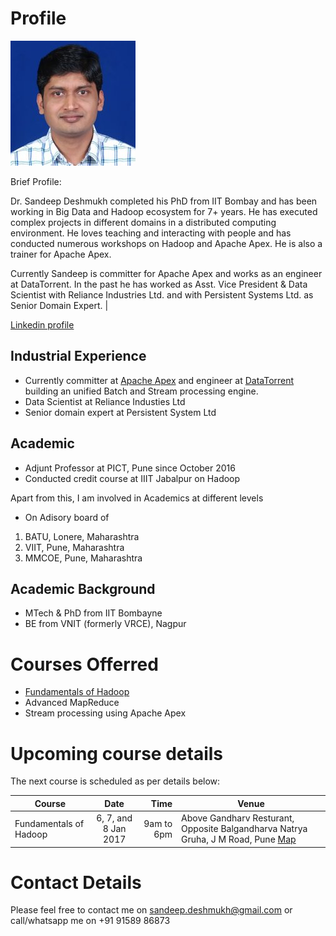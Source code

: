 # Profile
 ![Dr Sandeep Deshmukh](Sandeep_Deshmukh.jpg) 

Brief Profile:

Dr. Sandeep Deshmukh completed his PhD from IIT Bombay and has been working in Big Data and Hadoop ecosystem for 7+ years. He has executed complex projects in different domains in a distributed computing environment. He loves teaching and interacting with people and has conducted numerous workshops on Hadoop and Apache Apex. He is also a trainer for Apache Apex.

Currently Sandeep is committer for Apache Apex and works as an engineer at DataTorrent.
In the past he has worked as Asst. Vice President & Data Scientist with Reliance Industries Ltd. and with Persistent Systems Ltd. as Senior Domain Expert.  | 

[Linkedin profile](https://in.linkedin.com/in/sandeep-deshmukh-phd-864b461)

## Industrial Experience
- Currently committer at [Apache Apex](http://apex.apache.org) and engineer at [DataTorrent](http://www.datatorrent.com) building an unified Batch and Stream processing engine. 
- Data Scientist at Reliance Industies Ltd
- Senior domain expert at Persistent System Ltd

## Academic
- Adjunt Professor at PICT, Pune since October 2016
- Conducted credit course at IIIT Jabalpur on Hadoop

Apart from this, I am involved in Academics at different levels

- On Adisory board of
 1. BATU, Lonere, Maharashtra
 2. VIIT, Pune, Maharashtra
 3. MMCOE, Pune, Maharashtra

## Academic Background
- MTech & PhD from IIT Bombayne
- BE from VNIT (formerly VRCE), Nagpur

# Courses Offerred
- [Fundamentals of Hadoop](fundamentals-of-hadoop.md)
- Advanced MapReduce
- Stream processing using Apache Apex


# Upcoming course details
The next course is scheduled as per details below:

| Course                 | Date                    | Time  |  Venue   |
| ---------------------- |:----------------------:| -----:| ----------------------------- |
| Fundamentals of Hadoop | 6, 7, and 8 Jan 2017  | 9am to 6pm | Above Gandharv Resturant, Opposite Balgandharva Natrya Gruha, J M Road, Pune  [Map](https://www.justdial.com/Pune/Knowledge-Port-AG-Above-Gandharv-Resturant-Shivaji-Nagar/020PXX20-XX20-141028100104-I5S4_BZDET) |


# Contact Details

Please feel free to contact me on sandeep.deshmukh@gmail.com or call/whatsapp me on +91 91589 86873 
